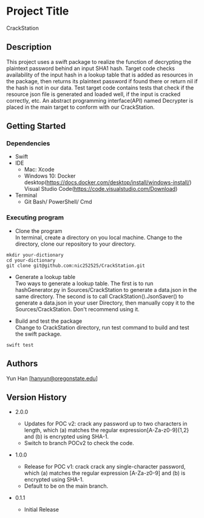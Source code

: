 # Project Title

CrackStation


## Description

This project uses a swift package to realize the function of decrypting the plaintext password behind an input SHA1 hash. Target code checks availability of the input hash in a lookup table that is added as resources in the package, then returns its plaintext password if found there or return nil if the hash is not in our data. Test target code contains tests that check if the resource json file is generated and loaded well, if the input is cracked correctly, etc. An abstract programming interface(API) named Decrypter is placed in the main target to conform with our CrackStation. 

## Getting Started

### Dependencies

* Swift
* IDE
    * Mac: Xcode
    * Windows 10: Docker desktop(https://docs.docker.com/desktop/install/windows-install/)<br />
                  Visual Studio Code(https://code.visualstudio.com/Download)
* Terminal
    * Git Bash/ PowerShell/ Cmd

### Executing program

* Clone the program<br />
In terminal, create a directory on you local machine. Change to the directory, clone our repository to your directory.
```
mkdir your-dictionary
cd your-dictionary
git clone git@github.com:nic252525/CrackStation.git
```

* Generate a lookup table<br />
Two ways to generate a lookup table. The first is to run hashGenerator.py in Sources/CrackStation to generate a data.json in the same directory.
The second is to call CrackStation().JsonSaver() to generate a data.json in your user Directory, then manually copy it to the Sources/CrackStation. Don't recommend using it.

* Build and test the package<br />
Change to CrackStation directory, run test command to build and test the swift package.
```
swift test
```

## Authors

Yun Han 
[hanyun@oregonstate.edu]

## Version History

* 2.0.0
    * Updates for POC v2: crack any password up to two characters in length, which (a) matches the regular expression[A-Za-z0-9]{1,2} and (b) is encrypted using SHA-1.
    * Switch to branch POCv2 to check the code.

* 1.0.0
    * Release for POC v1: crack crack any single-character password, which (a) matches the regular expression [A-Za-z0-9] and (b) is encrypted using SHA-1.
    * Default to be on the main branch.

* 0.1.1
    * Initial Release